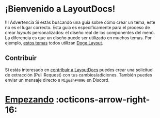 # ¡Bienvenido a LayoutDocs!

<!-- prettier-ignore -->
!!! Advertencia
    Si estás buscando una guía sobre cómo crear un tema, este no es el lugar correcto. Esta guía es específicamente para el proceso de crear *layouts* personalizados: el diseño real de los componentes del menú. La diferencia es que un diseño puede ser utilizado en muchos temas. Por ejemplo, [estos temas](https://themezer.net/themes/homemenu?sort=updated&order=desc&layouts=e) todos utilizan [Doge Layout](https://themezer.net/layouts/homemenu/Doge-Layout-e).

## Contribuir

Si estás interesado en [contribuir a LayoutDocs](https://github.com/ThemezerNX/LayoutDocs) puedes crear una solicitud de extracción (Pull Request) con tus cambios/adiciones.
También puedes enviar un mensaje directo a `Migush#4096` en Discord.

# [Empezando](guide/index.md) :octicons-arrow-right-16:
